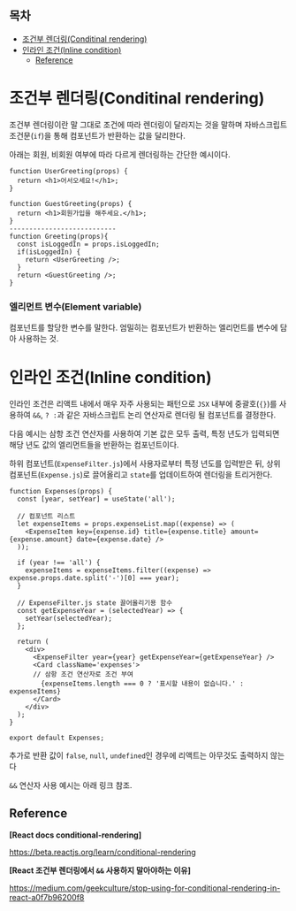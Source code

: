 <h2>목차</h2>

- [조건부 렌더링(Conditinal rendering)](#조건부-렌더링conditinal-rendering)
- [인라인 조건(Inline condition)](#인라인-조건inline-condition)
  - [Reference](#reference)

# 조건부 렌더링(Conditinal rendering)

조건부 렌더링이란 말 그대로 조건에 따라 렌더링이 달라지는 것을 말하며 자바스크립트 조건문(`if`)을 통해 컴포넌트가 반환하는 값을 달리한다.

아래는 회원, 비회원 여부에 따라 다르게 렌더링하는 간단한 예시이다.

```
function UserGreeting(props) {
  return <h1>어서오세요!</h1>;
}

function GuestGreeting(props) {
  return <h1>회원가입을 해주세요.</h1>;
}
---------------------------
function Greeting(props){
  const isLoggedIn = props.isLoggedIn;
  if(isLoggedIn) {
    return <UserGreeting />;
  }
  return <GuestGreeting />;
}
```

<h3>엘리먼트 변수(Element variable)</h3>

컴포넌트를 할당한 변수를 말한다. 엄밀히는 컴포넌트가 반환하는 엘리먼트를 변수에 담아 사용하는 것.

# 인라인 조건(Inline condition)

인라인 조건은 리액트 내에서 매우 자주 사용되는 패턴으로 `JSX` 내부에 중괄호(`{}`)를 사용하여 `&&`, `? :`과 같은 자바스크립트 논리 연산자로 렌더링 될 컴포넌트를 결정한다.

다음 예시는 삼항 조건 연산자를 사용하여 기본 값은 모두 출력, 특정 년도가 입력되면 해당 년도 값의 엘리먼트들을 반환하는 컴포넌트이다.

하위 컴포넌트(`ExpenseFilter.js`)에서 사용자로부터 특정 년도를 입력받은 뒤, 상위 컴포넌트(`Expense.js`)로 끌어올리고 `state`를 업데이트하여 렌더링을 트리거한다.

```
function Expenses(props) {
  const [year, setYear] = useState('all');

  // 컴포넌트 리스트
  let expenseItems = props.expenseList.map((expense) => (
    <ExpenseItem key={expense.id} title={expense.title} amount={expense.amount} date={expense.date} />
  ));

  if (year !== 'all') {
    expenseItems = expenseItems.filter((expense) => expense.props.date.split('-')[0] === year);
  }

  // ExpenseFilter.js state 끌어올리기용 함수
  const getExpenseYear = (selectedYear) => {
    setYear(selectedYear);
  };

  return (
    <div>
      <ExpenseFilter year={year} getExpenseYear={getExpenseYear} />
      <Card className='expenses'>
      // 삼항 조건 연산자로 조건 부여
        {expenseItems.length === 0 ? '표시할 내용이 없습니다.' : expenseItems}
      </Card>
    </div>
  );
}

export default Expenses;

```

추가로 반환 값이 `false`, `null`, `undefined`인 경우에 리액트는 아무것도 출력하지 않는다

`&&` 연산자 사용 예시는 아래 링크 참조.

## Reference

**[React docs conditional-rendering]**

https://beta.reactjs.org/learn/conditional-rendering

**[React 조건부 렌더링에서 `&&` 사용하지 말아야하는 이유]**

https://medium.com/geekculture/stop-using-for-conditional-rendering-in-react-a0f7b96200f8

